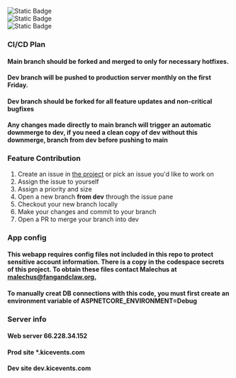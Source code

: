 ![Static Badge](https://img.shields.io/badge/Prod_Version-0.1.3-green)  
![Static Badge](https://img.shields.io/badge/Dev_Version-0.1.3-yellow)  
![Static Badge](https://img.shields.io/badge/PreRelease_Version-1.0.0.dev.0.1.3-blue)  




### CI/CD Plan  
#### Main branch should be forked and merged to only for necessary hotfixes.  
#### Dev branch will be pushed to production server monthly on the first Friday.
#### Dev branch should be forked for all feature updates and non-critical bugfixes  
#### Any changes made directly to main branch will trigger an automatic downmerge to dev, if you need a clean copy of dev without this downmerge, branch from dev before pushing to main  

### Feature Contribution
1. Create an issue in [the project](https://github.com/users/Malechus/projects/2) or pick an issue you'd like to work on
2. Assign the issue to yourself
3. Assign a priority and size
4. Open a new branch **from dev** through the issue pane
5. Checkout your new branch locally
6. Make your changes and commit to your branch
7. Open a PR to merge your branch into dev

### App config
#### This webapp requires config files not included in this repo to protect sensitive account information. There is a copy in the codespace secrets of this project. To obtain these files contact Malechus at [malechus@fangandclaw.org.](mailto:malechus@fangandclaw.org)  
#### To manually creat DB connections with this code, you must first create an environment variable of ASPNETCORE_ENVIRONMENT=Debug

### Server info
#### Web server 66.228.34.152
#### Prod site *.kicevents.com
#### Dev site dev.kicevents.com
